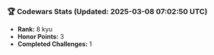 ### 🏆 Codewars Stats (Updated: 2025-03-08 07:02:50 UTC)

- **Rank:** 8 kyu
- **Honor Points:** 3
- **Completed Challenges:** 1
